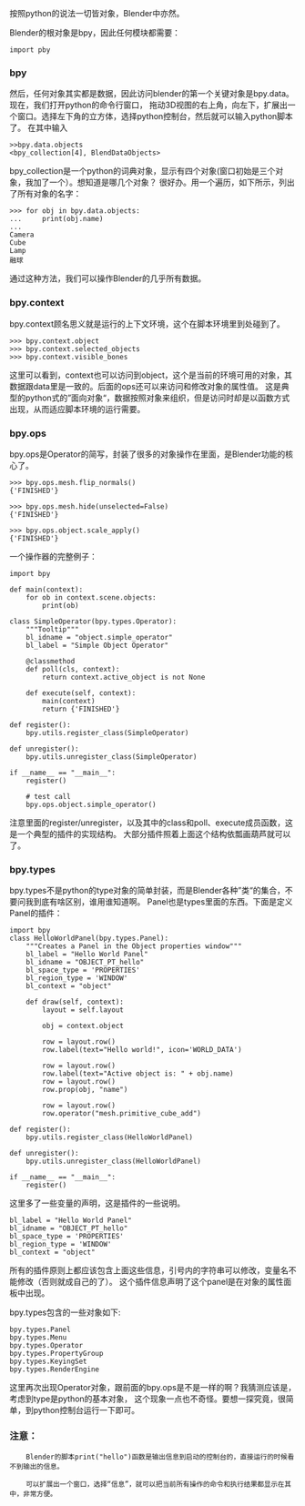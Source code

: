 按照python的说法一切皆对象，Blender中亦然。

Blender的根对象是bpy，因此任何模块都需要：
    
    import pby
    
### bpy    
然后，任何对象其实都是数据，因此访问blender的第一个关键对象是bpy.data。现在，我们打开python的命令行窗口，
拖动3D视图的右上角，向左下，扩展出一个窗口。选择左下角的立方体，选择python控制台，然后就可以输入python脚本了。
在其中输入

    >>bpy.data.objects
    <bpy_collection[4], BlendDataObjects>
    
bpy_collection是一个python的词典对象，显示有四个对象(窗口初始是三个对象，我加了一个）。想知道是哪几个对象？
很好办。用一个遍历，如下所示，列出了所有对象的名字：

    >>> for obj in bpy.data.objects:
    ...     print(obj.name)
    ...     
    Camera
    Cube
    Lamp
    融球
   
通过这种方法，我们可以操作Blender的几乎所有数据。

### bpy.context
bpy.context顾名思义就是运行的上下文环境，这个在脚本环境里到处碰到了。
    
    >>> bpy.context.object
    >>> bpy.context.selected_objects
    >>> bpy.context.visible_bones
这里可以看到，context也可以访问到object，这个是当前的环境可用的对象，其数据跟data里是一致的。后面的ops还可以来访问和修改对象的属性值。
这是典型的python式的”面向对象“，数据按照对象来组织，但是访问时却是以函数方式出现，从而适应脚本环境的运行需要。

### bpy.ops
bpy.ops是Operator的简写，封装了很多的对象操作在里面，是Blender功能的核心了。

    >>> bpy.ops.mesh.flip_normals()
    {'FINISHED'}

    >>> bpy.ops.mesh.hide(unselected=False)
    {'FINISHED'}

    >>> bpy.ops.object.scale_apply()
    {'FINISHED'}
    
一个操作器的完整例子：

    import bpy

    def main(context):
        for ob in context.scene.objects:
            print(ob)

    class SimpleOperator(bpy.types.Operator):
        """Tooltip"""
        bl_idname = "object.simple_operator"
        bl_label = "Simple Object Operator"

        @classmethod
        def poll(cls, context):
            return context.active_object is not None

        def execute(self, context):
            main(context)
            return {'FINISHED'}

    def register():
        bpy.utils.register_class(SimpleOperator)

    def unregister():
        bpy.utils.unregister_class(SimpleOperator)

    if __name__ == "__main__":
        register()

        # test call
        bpy.ops.object.simple_operator()

注意里面的register/unregister，以及其中的class和poll、execute成员函数，这是一个典型的插件的实现结构。
大部分插件照着上面这个结构依瓢画葫芦就可以了。

### bpy.types
bpy.types不是python的type对象的简单封装，而是Blender各种”类“的集合，不要问我到底有啥区别，谁用谁知道啊。
Panel也是types里面的东西。下面是定义Panel的插件：

    import bpy
    class HelloWorldPanel(bpy.types.Panel):
        """Creates a Panel in the Object properties window"""
        bl_label = "Hello World Panel"
        bl_idname = "OBJECT_PT_hello"
        bl_space_type = 'PROPERTIES'
        bl_region_type = 'WINDOW'
        bl_context = "object"

        def draw(self, context):
            layout = self.layout

            obj = context.object

            row = layout.row()
            row.label(text="Hello world!", icon='WORLD_DATA')

            row = layout.row()
            row.label(text="Active object is: " + obj.name)
            row = layout.row()
            row.prop(obj, "name")

            row = layout.row()
            row.operator("mesh.primitive_cube_add")

    def register():
        bpy.utils.register_class(HelloWorldPanel)

    def unregister():
        bpy.utils.unregister_class(HelloWorldPanel)

    if __name__ == "__main__":
        register()
        
这里多了一些变量的声明，这是插件的一些说明。

    bl_label = "Hello World Panel"
    bl_idname = "OBJECT_PT_hello"
    bl_space_type = 'PROPERTIES'
    bl_region_type = 'WINDOW'
    bl_context = "object"

所有的插件原则上都应该包含上面这些信息，引号内的字符串可以修改，变量名不能修改（否则就成自己的了）。
这个插件信息声明了这个panel是在对象的属性面板中出现。

bpy.types包含的一些对象如下:

    bpy.types.Panel
    bpy.types.Menu
    bpy.types.Operator
    bpy.types.PropertyGroup
    bpy.types.KeyingSet
    bpy.types.RenderEngine

这里再次出现Operator对象，跟前面的bpy.ops是不是一样的啊？我猜测应该是，考虑到type是python的基本对象，
这个现象一点也不奇怪。要想一探究竟，很简单，到python控制台运行一下即可。

### 注意：

        Blender的脚本print("hello")函数是输出信息到启动的控制台的，直接运行的时候看不到输出的信息。

        可以扩展出一个窗口，选择“信息”，就可以把当前所有操作的命令和执行结果都显示在其中，非常方便。
